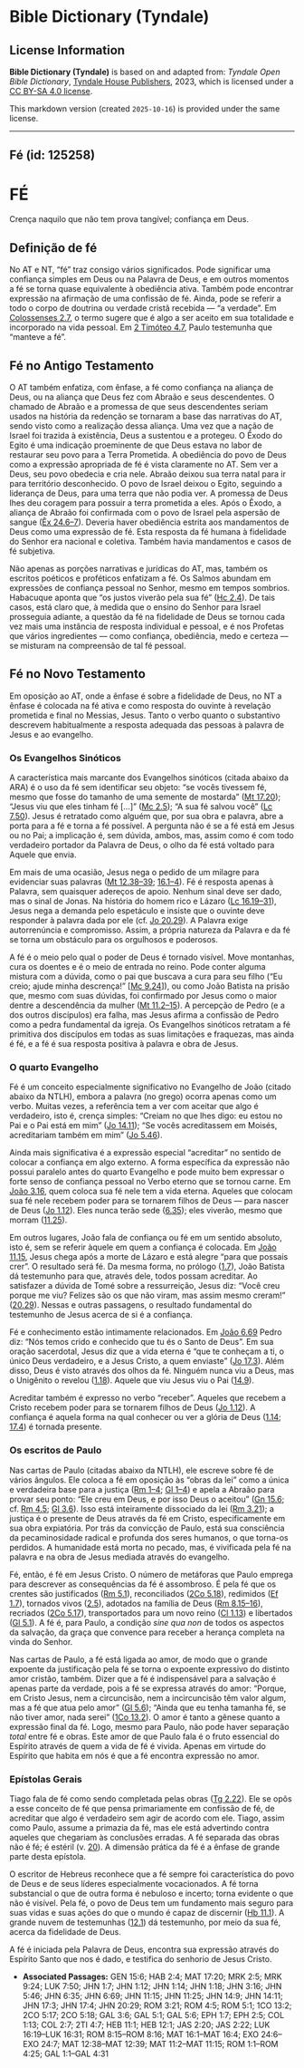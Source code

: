 # Bible Dictionary (Tyndale)

## License Information

**Bible Dictionary (Tyndale)** is based on and adapted from: _Tyndale Open Bible Dictionary_, [Tyndale House Publishers](https://tyndaleopenresources.com/), 2023, which is licensed under a [CC BY-SA 4.0 license](https://creativecommons.org/licenses/by-sa/4.0/legalcode.en).

This markdown version (created `2025-10-16`) is provided under the same license.



--------------------------------

## Fé (id: 125258)

FÉ
==

Crença naquilo que não tem prova tangível; confiança em Deus.

Definição de fé
---------------

No AT e NT, “fé” traz consigo vários significados. Pode significar uma confiança simples em Deus ou na Palavra de Deus, e em outros momentos a fé se torna quase equivalente à obediência ativa. Também pode encontrar expressão na afirmação de uma confissão de fé. Ainda, pode se referir a todo o corpo de doutrina ou verdade cristã recebida — “a verdade”. Em [Colossenses 2\.7](https://ref.ly/Col2:7), o termo sugere que é algo a ser aceito em sua totalidade e incorporado na vida pessoal. Em [2 Timóteo 4\.7](https://ref.ly/2Tim4:7), Paulo testemunha que “manteve a fé”.

Fé no Antigo Testamento
-----------------------

O AT também enfatiza, com ênfase, a fé como confiança na aliança de Deus, ou na aliança que Deus fez com Abraão e seus descendentes. O chamado de Abraão e a promessa de que seus descendentes seriam usados na história da redenção se tornaram a base das narrativas do AT, sendo visto como a realização dessa aliança. Uma vez que a nação de Israel foi trazida à existência, Deus a sustentou e a protegeu. O Êxodo do Egito é uma indicação proeminente de que Deus estava no labor de restaurar seu povo para a Terra Prometida. A obediência do povo de Deus como a expressão apropriada de fé é vista claramente no AT. Sem ver a Deus, seu povo obedecia e cria nele. Abraão deixou sua terra natal para ir para território desconhecido. O povo de Israel deixou o Egito, seguindo a liderança de Deus, para uma terra que não podia ver. A promessa de Deus lhes deu coragem para possuir a terra prometida a eles. Após o Êxodo, a aliança de Abraão foi confirmada com o povo de Israel pela aspersão de sangue ([Êx 24\.6–7](https://ref.ly/Exod24:6-Exod24:7)). Deveria haver obediência estrita aos mandamentos de Deus como uma expressão de fé. Esta resposta da fé humana à fidelidade do Senhor era nacional e coletiva. Também havia mandamentos e casos de fé subjetiva.

Não apenas as porções narrativas e jurídicas do AT, mas, também os escritos poéticos e proféticos enfatizam a fé. Os Salmos abundam em expressões de confiança pessoal no Senhor, mesmo em tempos sombrios. Habacuque aponta que “os justos viverão pela sua fé” ([Hc 2\.4](https://ref.ly/Hab2:4)). De tais casos, está claro que, à medida que o ensino do Senhor para Israel prosseguia adiante, a questão da fé na fidelidade de Deus se tornou cada vez mais uma instância de resposta individual e pessoal, e é nos Profetas que vários ingredientes — como confiança, obediência, medo e certeza — se misturam na compreensão de tal fé pessoal.

Fé no Novo Testamento
---------------------

Em oposição ao AT, onde a ênfase é sobre a fidelidade de Deus, no NT a ênfase é colocada na fé ativa e como resposta do ouvinte à revelação prometida e final no Messias, Jesus. Tanto o verbo quanto o substantivo descrevem habitualmente a resposta adequada das pessoas à palavra de Jesus e ao evangelho.

### Os Evangelhos Sinóticos

A característica mais marcante dos Evangelhos sinóticos (citada abaixo da ARA) é o uso da fé sem identificar seu objeto: “se vocês tivessem fé, mesmo que fosse do tamanho de uma semente de mostarda” ([Mt 17\.20](https://ref.ly/Matt17:20)); “Jesus viu que eles tinham fé \[...]” ([Mc 2\.5](https://ref.ly/Mark2:5)); “A sua fé salvou você” ([Lc 7\.50](https://ref.ly/Luke7:50)). Jesus é retratado como alguém que, por sua obra e palavra, abre a porta para a fé e torna a fé possível. A pergunta não é se a fé está em Jesus ou no Pai; a implicação é, sem dúvida, ambos, mas, assim como é com todo verdadeiro portador da Palavra de Deus, o olho da fé está voltado para Aquele que envia.

Em mais de uma ocasião, Jesus nega o pedido de um milagre para evidenciar suas palavras ([Mt 12\.38–39](https://ref.ly/Matt12:38-Matt12:39); [16\.1–4](https://ref.ly/Matt16:1-Matt16:4)). Fé é resposta apenas à Palavra, sem quaisquer adereços de apoio. Nenhum sinal deve ser dado, mas o sinal de Jonas. Na história do homem rico e Lázaro ([Lc 16\.19–31](https://ref.ly/Luke16:19-Luke16:31)), Jesus nega a demanda pelo espetáculo e insiste que o ouvinte deve responder à palavra dada por ele (cf. [Jo 20\.29](https://ref.ly/John20:29)). A Palavra exige autorrenúncia e compromisso. Assim, a própria natureza da Palavra e da fé se torna um obstáculo para os orgulhosos e poderosos.

A fé é o meio pelo qual o poder de Deus é tornado visível. Move montanhas, cura os doentes e é o meio de entrada no reino. Pode conter alguma mistura com a dúvida, como o pai que buscava a cura para seu filho (“Eu creio; ajude minha descrença!” \[[Mc 9\.24](https://ref.ly/Mark9:24)]), ou como João Batista na prisão que, mesmo com suas dúvidas, foi confirmado por Jesus como o maior dentre a descendência da mulher ([Mt 11\.2–15](https://ref.ly/Matt11:2-Matt11:15)). A percepção de Pedro (e a dos outros discípulos) era falha, mas Jesus afirma a confissão de Pedro como a pedra fundamental da igreja. Os Evangelhos sinóticos retratam a fé primitiva dos discípulos em todas as suas limitações e fraquezas, mas ainda é fé, e a fé é sua resposta positiva à palavra e obra de Jesus.

### O quarto Evangelho

Fé é um conceito especialmente significativo no Evangelho de João (citado abaixo da NTLH), embora a palavra (no grego) ocorra apenas como um verbo. Muitas vezes, a referência tem a ver com aceitar que algo é verdadeiro, isto é, crença simples: “Creiam no que lhes digo: eu estou no Pai e o Pai está em mim” ([Jo 14\.11](https://ref.ly/John14:11)); “Se vocês acreditassem em Moisés, acreditariam também em mim” ([Jo 5\.46](https://ref.ly/John5:46)).

Ainda mais significativa é a expressão especial “acreditar” no sentido de colocar a confiança em algo externo. A forma específica da expressão não possui paralelo antes do quarto Evangelho e pode muito bem expressar o forte senso de confiança pessoal no Verbo eterno que se tornou carne. Em [João 3\.16](https://ref.ly/John3:16), quem coloca sua fé nele tem a vida eterna. Aqueles que colocam sua fé nele recebem poder para se tornarem filhos de Deus — para nascer de Deus ([Jo 1\.12](https://ref.ly/John1:12)). Eles nunca terão sede ([6\.35](https://ref.ly/John6:35)); eles viverão, mesmo que morram ([11\.25](https://ref.ly/John11:25)).

Em outros lugares, João fala de confiança ou fé em um sentido absoluto, isto é, sem se referir àquele em quem a confiança é colocada. Em [João 11\.15](https://ref.ly/John11:15), Jesus chega após a morte de Lázaro e está alegre “para que possais crer”. O resultado será fé. Da mesma forma, no prólogo ([1\.7](https://ref.ly/John1:7)), João Batista dá testemunho para que, através dele, todos possam acreditar. Ao satisfazer a dúvida de Tomé sobre a ressurreição, Jesus diz: “Você creu porque me viu? Felizes são os que não viram, mas assim mesmo creram!” ([20\.29](https://ref.ly/John20:29)). Nessas e outras passagens, o resultado fundamental do testemunho de Jesus acerca de si é a confiança.

Fé e conhecimento estão intimamente relacionados. Em [João 6\.69](https://ref.ly/John6:69) Pedro diz: “Nós temos crido e conhecido que tu és o Santo de Deus”. Em sua oração sacerdotal, Jesus diz que a vida eterna é “que te conheçam a ti, o único Deus verdadeiro, e a Jesus Cristo, a quem enviaste” ([Jo 17\.3](https://ref.ly/John17:3)). Além disso, Deus é visto através dos olhos da fé. Ninguém nunca viu a Deus, mas o Unigênito o revelou ([1\.18](https://ref.ly/John1:18)). Aquele que viu Jesus viu o Pai ([14\.9](https://ref.ly/John14:9)).

Acreditar também é expresso no verbo “receber”. Aqueles que recebem a Cristo recebem poder para se tornarem filhos de Deus ([Jo 1\.12](https://ref.ly/John1:12)). A confiança é aquela forma na qual conhecer ou ver a glória de Deus ([1\.14](https://ref.ly/John1:14); [17\.4](https://ref.ly/John17:4)) é tornada presente.

### Os escritos de Paulo

Nas cartas de Paulo (citadas abaixo da NTLH), ele escreve sobre fé de vários ângulos. Ele coloca a fé em oposição às “obras da lei” como a única e verdadeira base para a justiça ([Rm 1–4](https://ref.ly/Rom1:1-Rom4:25); [Gl 1–4](https://ref.ly/Gal1:1-Gal4:31)) e apela a Abraão para provar seu ponto: “Ele creu em Deus, e por isso Deus o aceitou” ([Gn 15\.6](https://ref.ly/Gen15:6); cf. [Rm 4\.5](https://ref.ly/Rom4:5); [Gl 3\.6](https://ref.ly/Gal3:6)). Isso está inteiramente dissociado da lei ([Rm 3\.21](https://ref.ly/Rom3:21)); a justiça é o presente de Deus através da fé em Cristo, especificamente em sua obra expiatória. Por trás da convicção de Paulo, está sua consciência da pecaminosidade radical e profunda dos seres humanos, o que torna\-os perdidos. A humanidade está morta no pecado, mas, é vivificada pela fé na palavra e na obra de Jesus mediada através do evangelho.

Fé, então, é fé em Jesus Cristo. O número de metáforas que Paulo emprega para descrever as consequências da fé é assombroso. É pela fé que os crentes são justificados ([Rm 5\.1](https://ref.ly/Rom5:1)), reconciliados ([2Co 5\.18](https://ref.ly/2Cor5:18)), redimidos ([Ef 1\.7](https://ref.ly/Eph1:7)), tornados vivos ([2\.5](https://ref.ly/Eph2:5)), adotados na família de Deus ([Rm 8\.15–16](https://ref.ly/Rom8:15-Rom8:16)), recriados ([2Co 5\.17](https://ref.ly/2Cor5:17)), transportados para um novo reino ([Cl 1\.13](https://ref.ly/Col1:13)) e libertados ([Gl 5\.1](https://ref.ly/Gal5:1)). A fé é, para Paulo, a condição *sine qua non* de todos os aspectos da salvação, da graça que convence para receber a herança completa na vinda do Senhor.

Nas cartas de Paulo, a fé está ligada ao amor, de modo que o grande expoente da justificação pela fé se torna o expoente expressivo do distinto amor cristão, também. Dizer que a fé é indispensável para a salvação é apenas parte da verdade, pois a fé se expressa através do amor: “Porque, em Cristo Jesus, nem a circuncisão, nem a incircuncisão têm valor algum, mas a fé que atua pelo amor” ([Gl 5\.6](https://ref.ly/Gal5:6)); “Ainda que eu tenha tamanha fé, se não tiver amor, nada serei” ([1Co 13\.2](https://ref.ly/1Cor13:2)). O amor é tanto a gênese quanto a expressão final da fé. Logo, mesmo para Paulo, não pode haver separação *total* entre fé e obras. Este amor de que Paulo fala é o fruto essencial do Espírito através de quem a vida de fé é vivida. Apenas em virtude do Espírito que habita em nós é que a fé encontra expressão no amor.

### Epístolas Gerais

Tiago fala de fé como sendo completada pelas obras ([Tg 2\.22](https://ref.ly/Jas2:22)). Ele se opôs a esse conceito de fé que pensa primariamente em confissão de fé, de acreditar que algo é verdadeiro sem agir de acordo com ele. Tiago, assim como Paulo, assume a primazia da fé, mas ele está advertindo contra aqueles que chegariam às conclusões erradas. A fé separada das obras não é fé; é estéril (v. [20](https://ref.ly/Jas2:20)). A dimensão prática da fé é a ênfase de grande parte desta epístola.

O escritor de Hebreus reconhece que a fé sempre foi característica do povo de Deus e de seus líderes especialmente vocacionados. A fé torna substancial o que de outra forma é nebuloso e incerto; torna evidente o que não é visível. Pela fé, o povo de Deus tem um fundamento mais seguro para suas vidas e suas ações do que o mundo é capaz de discernir ([Hb 11\.1](https://ref.ly/Heb11:1)). A grande nuvem de testemunhas ([12\.1](https://ref.ly/Heb12:1)) dá testemunho, por meio da sua fé, acerca da fidelidade de Deus.

A fé é iniciada pela Palavra de Deus, encontra sua expressão através do Espírito Santo que nos é dado, e testifica do senhorio de Jesus Cristo.

* **Associated Passages:** GEN 15:6; HAB 2:4; MAT 17:20; MRK 2:5; MRK 9:24; LUK 7:50; JHN 1:7; JHN 1:12; JHN 1:14; JHN 1:18; JHN 3:16; JHN 5:46; JHN 6:35; JHN 6:69; JHN 11:15; JHN 11:25; JHN 14:9; JHN 14:11; JHN 17:3; JHN 17:4; JHN 20:29; ROM 3:21; ROM 4:5; ROM 5:1; 1CO 13:2; 2CO 5:17; 2CO 5:18; GAL 3:6; GAL 5:1; GAL 5:6; EPH 1:7; EPH 2:5; COL 1:13; COL 2:7; 2TI 4:7; HEB 11:1; HEB 12:1; JAS 2:20; JAS 2:22; LUK 16:19–LUK 16:31; ROM 8:15–ROM 8:16; MAT 16:1–MAT 16:4; EXO 24:6–EXO 24:7; MAT 12:38–MAT 12:39; MAT 11:2–MAT 11:15; ROM 1:1–ROM 4:25; GAL 1:1–GAL 4:31

